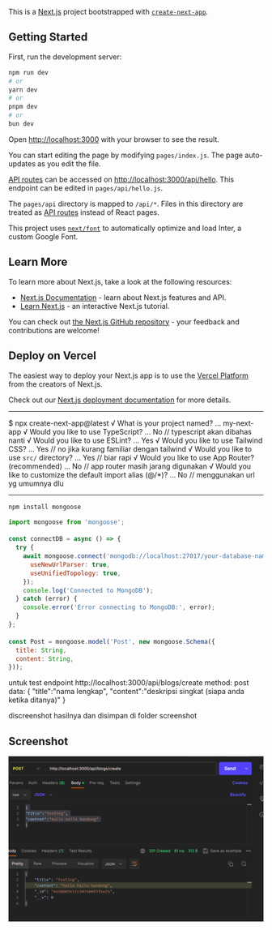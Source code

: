 This is a [Next.js](https://nextjs.org/) project bootstrapped with [`create-next-app`](https://github.com/vercel/next.js/tree/canary/packages/create-next-app).

## Getting Started

First, run the development server:

```bash
npm run dev
# or
yarn dev
# or
pnpm dev
# or
bun dev
```

Open [http://localhost:3000](http://localhost:3000) with your browser to see the result.

You can start editing the page by modifying `pages/index.js`. The page auto-updates as you edit the file.

[API routes](https://nextjs.org/docs/api-routes/introduction) can be accessed on [http://localhost:3000/api/hello](http://localhost:3000/api/hello). This endpoint can be edited in `pages/api/hello.js`.

The `pages/api` directory is mapped to `/api/*`. Files in this directory are treated as [API routes](https://nextjs.org/docs/api-routes/introduction) instead of React pages.

This project uses [`next/font`](https://nextjs.org/docs/basic-features/font-optimization) to automatically optimize and load Inter, a custom Google Font.

## Learn More

To learn more about Next.js, take a look at the following resources:

- [Next.js Documentation](https://nextjs.org/docs) - learn about Next.js features and API.
- [Learn Next.js](https://nextjs.org/learn) - an interactive Next.js tutorial.

You can check out [the Next.js GitHub repository](https://github.com/vercel/next.js/) - your feedback and contributions are welcome!

## Deploy on Vercel

The easiest way to deploy your Next.js app is to use the [Vercel Platform](https://vercel.com/new?utm_medium=default-template&filter=next.js&utm_source=create-next-app&utm_campaign=create-next-app-readme) from the creators of Next.js.

Check out our [Next.js deployment documentation](https://nextjs.org/docs/deployment) for more details.


---
$ npx create-next-app@latest
√ What is your project named? ... my-next-app
√ Would you like to use TypeScript? ... No // typescript akan dibahas nanti
√ Would you like to use ESLint? ...  Yes
√ Would you like to use Tailwind CSS? ...  Yes // no jika kurang familiar dengan tailwind
√ Would you like to use `src/` directory? ...  Yes // biar rapi
√ Would you like to use App Router? (recommended) ... No // app router masih jarang digunakan
√ Would you like to customize the default import alias (@/*)? ... No // menggunakan url yg umumnya dlu


---
```bush
npm install mongoose
```

```js
import mongoose from 'mongoose';

const connectDB = async () => {
  try {
    await mongoose.connect('mongodb://localhost:27017/your-database-name', {
      useNewUrlParser: true,
      useUnifiedTopology: true,
    });
    console.log('Connected to MongoDB');
  } catch (error) {
    console.error('Error connecting to MongoDB:', error);
  }
};

const Post = mongoose.model('Post', new mongoose.Schema({
  title: String,
  content: String,
}));
```

untuk test
endpoint
http://localhost:3000/api/blogs/create
method: post
data:
{
"title":"nama lengkap",
"content":"deskripsi singkat (siapa anda ketika ditanya)"
}

discreenshot hasilnya dan disimpan di folder screenshot

## Screenshot
![sc](/screenshot/ss.png)



